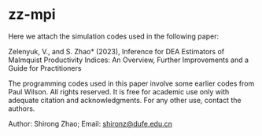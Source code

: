# zz-mpi

Here we attach the simulation codes used in the following paper:

Zelenyuk, V., and S. Zhao* (2023), Inference for DEA Estimators of Malmquist Productivity Indices: An Overview, Further Improvements and a Guide for Practitioners

The programming codes used in this paper involve some earlier codes from Paul Wilson. All rights reserved. It is free for academic use only with adequate citation and acknowledgments. For any other use, contact the authors.

Author: Shirong Zhao; Email: shironz@dufe.edu.cn
